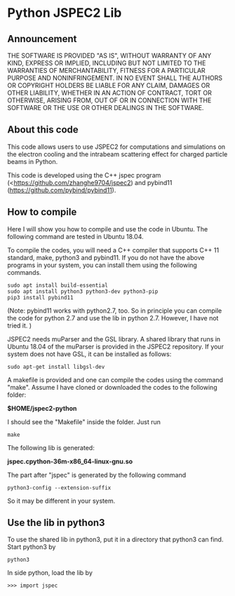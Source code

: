 # Python JSPEC2 Lib

## Announcement

THE SOFTWARE IS PROVIDED "AS IS", WITHOUT WARRANTY OF ANY KIND, EXPRESS OR IMPLIED, INCLUDING BUT NOT LIMITED TO THE WARRANTIES OF MERCHANTABILITY, FITNESS FOR A PARTICULAR PURPOSE AND NONINFRINGEMENT. IN NO EVENT SHALL THE AUTHORS OR COPYRIGHT HOLDERS BE LIABLE FOR ANY CLAIM, DAMAGES OR OTHER LIABILITY, WHETHER IN AN ACTION OF CONTRACT, TORT OR OTHERWISE, ARISING FROM, OUT OF OR IN CONNECTION WITH THE SOFTWARE OR THE USE OR OTHER DEALINGS IN THE SOFTWARE.

## About this code

This code allows users to use JSPEC2 for computations and simulations on the electron cooling and the intrabeam scattering effect for charged particle beams in Python. 

This code is developed  using the C++ jspec program (<https://github.com/zhanghe9704/jspec2) and pybind11 (<https://github.com/pybind/pybind11>). 

## How to compile 

Here I will show you how to compile and use the code in Ubuntu. The following command are tested in Ubuntu 18.04. 

To compile the codes, you will need a C++ compiler that supports C++ 11 standard, make, python3 and pybind11.  If you do not have the above programs in your system, you can install them using the following commands. 

```
sudo apt install build-essential 
sudo apt install python3 python3-dev python3-pip  
pip3 install pybind11 
```



(Note: pybind11 works with python2.7, too. So in principle you can compile the code for python 2.7 and use the lib in python 2.7. However, I have not tried it. )

JSPEC2 needs muParser and the GSL library. A shared library that runs in Ubuntu 18.04 of the muParser is provided in the JSPEC2 repository. If your system does not have GSL, it can be installed as follows:



```
sudo apt-get install libgsl-dev
```



A makefile is provided and one can compile the codes using  the command "make". Assume I have  cloned or downloaded the codes to the following folder:

**$HOME/jspec2-python**

I should see the "Makefile" inside the folder. Just run

```make```

The following lib is generated: 

**jspec.cpython-36m-x86_64-linux-gnu.so**

The part after "jspec" is generated by the following command

`python3-config --extension-suffix`

So it may be different in your system. 



## Use the lib in python3

To use the shared lib in python3, put it in a directory that python3 can find. Start python3 by

`python3`

In side python, load the lib by

`>>> import jspec`